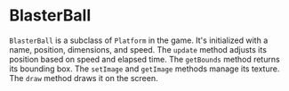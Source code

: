 # BlasterBall

`BlasterBall` is a subclass of `Platform` in the game. It's initialized with a name, position, dimensions, and speed. The `update` method adjusts its position based on speed and elapsed time. The `getBounds` method returns its bounding box. The `setImage` and `getImage` methods manage its texture. The `draw` method draws it on the screen.